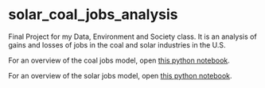 # solar_coal_jobs_analysis

Final Project for my Data, Environment and Society class. It is an analysis of gains and losses of jobs in the coal and solar industries in the U.S.

For an overview of the coal jobs model, open [this python notebook](https://github.com/jbcanales/solar_coal_jobs_analysis/blob/main/Coal%20Model_Group%2012.ipynb).

For an overview of the solar jobs model, open [this python notebook](https://github.com/jbcanales/solar_coal_jobs_analysis/blob/main/Solar%20Model_Group%2012.ipynb).
